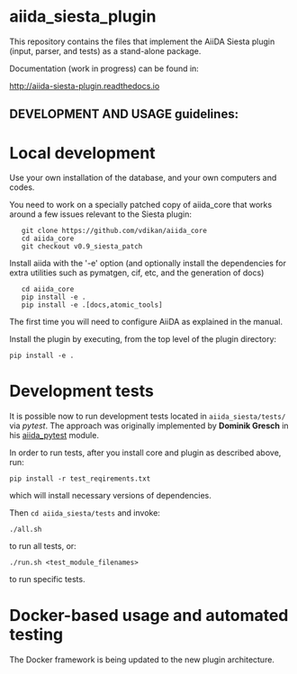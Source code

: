 # aiida_siesta_plugin

This repository contains the files that implement the AiiDA Siesta
plugin (input, parser, and tests) as a stand-alone package.

Documentation (work in progress) can be found in:

http://aiida-siesta-plugin.readthedocs.io

## DEVELOPMENT AND USAGE guidelines:

# Local development

Use your own installation of the database, and your own computers and codes.

You need to work on a specially patched copy of aiida_core that works
around a few issues relevant to the Siesta plugin:

       git clone https://github.com/vdikan/aiida_core
       cd aiida_core
       git checkout v0.9_siesta_patch

Install aiida with the '-e' option (and optionally install the
dependencies for extra utilities such as pymatgen, cif, etc, and the
generation of docs)

	   cd aiida_core
	   pip install -e .
	   pip install -e .[docs,atomic_tools]

The first time you will need to configure AiiDA as explained in the manual.

Install the plugin by executing, from the top level of the plugin directory:

	pip install -e .

# Development tests

It is possible now to run development tests located in `aiida_siesta/tests/` via *pytest*. 
The approach was originally implemented by **Dominik Gresch** in his [aiida_pytest](https://github.com/greschd/aiida_pytest) module.

In order to run tests, after you install core and plugin as described above, run:
```
pip install -r test_reqirements.txt
```
which will install necessary versions of dependencies.

Then `cd aiida_siesta/tests` and invoke:
```
./all.sh
```
to run all tests, or:
```
./run.sh <test_module_filenames>
```
to run specific tests.

# Docker-based usage and automated testing

The Docker framework is being updated to the new plugin architecture.

